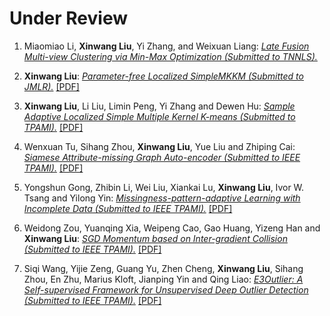 ---
---

# Under Review

<ol>
<p style="margin-top: 8px;"><li>Miaomiao Li, <b>Xinwang Liu</b>, Yi Zhang, and Weixuan Liang: <i><u>Late Fusion Multi-view Clustering via Min-Max Optimization (Submitted to TNNLS).</u></i></li></p>
  
<p style="margin-top: 8px;"><li><b>Xinwang Liu</b>: <i><u>Parameter-free Localized SimpleMKKM (Submitted to JMLR).</u></i> <a href = "https://github.com/xinwangliu/xinwangliu.github.io/blob/master/groupmember/JMLR-21-1163-1.pdf">[PDF]</a></li></p>

<p style="margin-top: 8px;"><li><b>Xinwang Liu</b>, Li Liu, Limin Peng, Yi Zhang and Dewen Hu: <i><u>Sample Adaptive Localized Simple Multiple Kernel K-means (Submitted to TPAMI).</u></i> <a href = "https://github.com/xinwangliu/xinwangliu.github.io/blob/master/groupmember/TPAMI-2022-05-0826.pdf">[PDF]</a></li></p>
  
<p style="margin-top: 8px;"><li>Wenxuan Tu, Sihang Zhou, <b>Xinwang Liu</b>, Yue Liu and Zhiping Cai: <i><u>Siamese Attribute-missing Graph Auto-encoder (Submitted to IEEE TPAMI).</u></i> <a href = "https://github.com/xinwangliu/xinwangliu.github.io/blob/master/groupmember/TPAMI-2022-01-0177_2.pdf">[PDF]</a></li></p>

<p style="margin-top: 8px;"><li>Yongshun Gong, Zhibin Li, Wei Liu, Xiankai Lu, <b>Xinwang Liu</b>, Ivor W. Tsang and Yilong Yin: <i><u>Missingness-pattern-adaptive Learning with Incomplete Data (Submitted to IEEE TPAMI).</u></i> <a href = "https://github.com/xinwangliu/xinwangliu.github.io/blob/master/groupmember/TPAMI-2021-07-1250_3.pdf">[PDF]</a></li></p>
 
<p style="margin-top: 8px;"><li>Weidong Zou, Yuanqing Xia, Weipeng Cao, Gao Huang, Yizeng Han and <b>Xinwang Liu</b>: <i><u>SGD Momentum based on Inter-gradient Collision (Submitted to IEEE TPAMI).</u></i> <a href = "https://github.com/xinwangliu/xinwangliu.github.io/blob/master/groupmember/TPAMI-2022-02-0244_4.pdf">[PDF]</a></li></p>

<p style="margin-top: 8px;"><li>Siqi Wang, Yijie Zeng, Guang Yu, Zhen Cheng, <b>Xinwang Liu</b>, Sihang Zhou, En Zhu, Marius Kloft, Jianping Yin and Qing Liao: <i><u>E3Outlier: A Self-supervised Framework for Unsupervised Deep Outlier Detection (Submitted to IEEE TPAMI).</u></i> <a href = "https://github.com/xinwangliu/xinwangliu.github.io/blob/master/groupmember/TPAMI-2020-06-0836.R1_1.pdf">[PDF]</a></li></p>
  
</ol>
